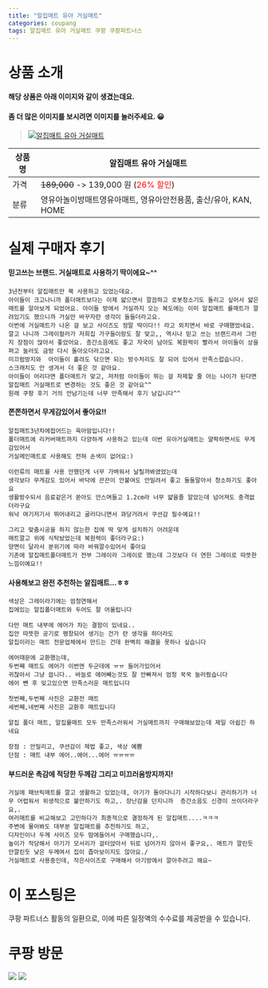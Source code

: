 ```yaml
---
title: "알집매트 유아 거실매트"
categories: coupang
tags: 알집매트 유아 거실매트 쿠팡 쿠팡파트너스
---
```

# 상품 소개
#### 해당 상품은 아래 이미지와 같이 생겼는데요. 
#### 좀 더 많은 이미지를 보시려면 이미지를 눌러주세요. 😀
> [![알집매트 유아 거실매트](https://static.coupangcdn.com/image/affiliate/banner/deea5cf1b38783e216cde62320252e4f@2x.jpg)](https://coupa.ng/bO30Te)

상품명 | 알집매트 유아 거실매트
-------|-------
가격 | ~~189,000~~ -> 139,000 원 (<span style="color:red">26% 할인</span>)
분류 | 영유아놀이방매트영유아매트, 영유아안전용품, 출산/유아, KAN, HOME

# 실제 구매자 후기

####    믿고쓰는 브랜드. 거실매트로 사용하기 딱이에요~^^
    3년전부터 알집매트만 쭉 사용하고 있었는데요.
    아이들이 크고나니까 폴더매트보다는 이제 얇으면서 깔끔하고 로봇청소기도 돌리고 싶어서 얇은 매트를 알아보게 되었어요. 아이들 방에서 거실까지 오는 복도에는 이미 알집매트 롤매트가 깔려있기도 했으니까 거실만 바꾸자란 생각이 들들더라고요.
    이번에 거실매트가 나온 걸 보고 사이즈도 정말 딱이다!! 라고 외치면서 바로 구매했었네요.
    깔고 나니까 그레이컬러가 저희집 가구들이랑도 잘 맞고,, 역시나 믿고 쓰는 브랜드라서 그런지 장점이 많아서 좋았어요. 층간소음에도 좋고 자국이 남아도 복원력이 빨라서 아이들이 상을 펴고 눌러도 금방 다시 돌아오더라고요.
    미끄럼방지와  아이들이 흘려도 닦으면 되는 방수처리도 잘 되어 있어서 만족스럽습니다.
    스크래치도 안 생겨서 더 좋은 것 같아요.
    아이들이 어리다면 폴더매트가 맞고, 저처럼 아이들이 뛰는 걸 자제할 줄 아는 나이가 된다면 알집매트 거실매트로 변경하는 것도 좋은 것 같아요^^
    원래 쿠팡 후기 거의 안남기는데 너무 만족해서 후기 남깁니다^^

####    쫀쫀하면서 무게감있어서 좋아요!!
    알집매트3년차에접어드는 육아맘입니다!!
    폴더매트에 리커버매트까지 다양하게 사용하고 있는데 이번 유아거실매트는 얄팍하면서도 무게감있어서
    거실메인매트로 사용해도 전혀 손색이 없어요:)
    
    이런류의 매트를 사용 안했던게 너무 가벼워서 날릴까봐였었는데
    생각보다 무게감도 있어서 바닥에 끈끈이 안붙여도 안밀려서 좋고 둘둘말아서 청소하기도 좋아요
    생활방수되서 음료같은거 쏟아도 안스며들고 1.2cm라 너무 얇을줄 알았는데 넘어져도 충격없더라구요
    워낙 여기저기서 뛰어내리고 굴러다니면서 꽈당거려서 쿠션감 필수예요!!
    
    그리고 맞춤시공을 하지 않는한 집에 딱 맞게 설치하기 어려운데
    매트깔고 위에 식탁놨었는데 복원력이 좋더라구요:)
    양면이 달라서 분위기에 따라 바꿔깔수있어서 좋아요
    기존에 알집매트폴더매트가 전부 그레이라 그레이로 했는데 그것보다 더 연한 그레이로 따뜻한 느낌이예요!!

####    사용해보고 완전 추천하는 알집매트...ㅎㅎ
    색상은 그레이라기에는 엄청연해서 
    집에있는 알집폴더매트와 두어도 잘 어울립니다
    
    다만 매트 내부에 에어가 차는 결함이 있네요..
    집안 따뜻한 공기로 팽창되어 생기는 건가 란 생각을 하더라도
    알집이라는 매트 전문업체에서 만드는 건데 완벽히 해결을 못하나 싶습니다
    
    에어때문에 교환했는데, 
    두번째 매트도 에어가 이번엔 두군데에 ㅠㅠ 들어가있어서
    귀찮아서 그냥 씁니다.. 바늘로 에어빼는것도 잘 안빠져서 엄청 꾹꾹 눌러줬습니다
    에어 뺀 후 잊고있으면 만족스러운 매트입니다
    
    첫번째,두번째 사진은 교환전 매트 
    세번째,네번째 사진은 교환후 매트입니다
    
    알집 폴더 매트, 알집롤매트 모두 만족스러워서 거실매트까지 구매해보았는데 제일 아쉽긴 하네요
    
    장점 : 안밀리고, 쿠션감이 제법 좋고, 색상 예쁨
    단점 : 매트 내부 에어..에어...에어 ㅠㅠㅠㅠ

####    부드러운 촉감에 적당한 두께감 그리고 미끄러움방지까지!
    거실에 패브릭매트를 깔고 생활하고 있었는데, 아기가 돌아다니기 시작하다보니 관리하기가 너무 어렵워서 위생적으로 불안하기도 하고,. 장난감을 던지니까  층간소음도 신경이 쓰이더라구요,. 
    여러매트를 비교해보고 고민하다가 최종적으로 결정하게 된 알집매트....ㅋㅋㅋ
    주변에 물어봐도 대부분 알집매트를 추천하기도 하고,
    디자인이나 두께 사이즈 모두 맘에들어서 구매했습니다,.
    높이가 적당해서 아기가 모서리가 걸터앉아서 뒤로 넘어가지 않아서 좋구요,. 매트가 깔린듯 안깔린듯 낮은 두께여서 집이 좁아보이지도 않아요./
    거실매트로 사용중인데, 작은사이즈로 구매해서 아기방에서 깔아주려고 해요~

# 이 포스팅은
쿠팡 파트너스 활동의 일환으로, 이에 따른 일정액의 수수료를 제공받을 수 있습니다.

# 쿠팡 방문
[![](https://ads-partners.coupang.com/banners/404218?subId=&traceId=V0-301-bae0f72e5e59e45f-I404218&w=728&h=90)](https://coupa.ng/bOXH5d)
[![](https://ads-partners.coupang.com/banners/404240?subId=&traceId=V0-301-371ae01f4226dec2-I404240&w=728&h=90)](https://coupa.ng/bOXIeg)

